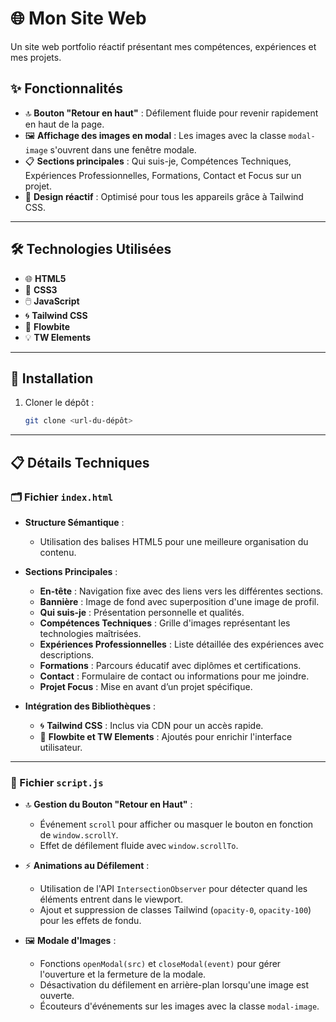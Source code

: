 # 🌐 Mon Site Web  

Un site web portfolio réactif présentant mes compétences, expériences et mes projets.  

## ✨ Fonctionnalités  

- 🔝 **Bouton "Retour en haut"** : Défilement fluide pour revenir rapidement en haut de la page.  
- 🖼️ **Affichage des images en modal** : Les images avec la classe `modal-image` s'ouvrent dans une fenêtre modale.  
- 📋 **Sections principales** : Qui suis-je, Compétences Techniques, Expériences Professionnelles, Formations, Contact et Focus sur un projet.  
- 📱 **Design réactif** : Optimisé pour tous les appareils grâce à Tailwind CSS.  

---

## 🛠️ Technologies Utilisées  

- 🌐 **HTML5**  
- 🎨 **CSS3**  
- 🖱️ **JavaScript**  
- 🌀 **Tailwind CSS**  
- 🧩 **Flowbite**  
- 💡 **TW Elements**  

---

## 🚀 Installation  

1. Cloner le dépôt :  

   ```bash
   git clone <url-du-dépôt>

---

## 📋 Détails Techniques  

### 🗂️ Fichier `index.html`  

- **Structure Sémantique** :  
  - Utilisation des balises HTML5 pour une meilleure organisation du contenu.  

- **Sections Principales** :  
  - **En-tête** : Navigation fixe avec des liens vers les différentes sections.  
  - **Bannière** : Image de fond avec superposition d'une image de profil.  
  - **Qui suis-je** : Présentation personnelle et qualités.  
  - **Compétences Techniques** : Grille d'images représentant les technologies maîtrisées.  
  - **Expériences Professionnelles** : Liste détaillée des expériences avec descriptions.  
  - **Formations** : Parcours éducatif avec diplômes et certifications.  
  - **Contact** : Formulaire de contact ou informations pour me joindre.  
  - **Projet Focus** : Mise en avant d’un projet spécifique.  

- **Intégration des Bibliothèques** :  
  - 🌀 **Tailwind CSS** : Inclus via CDN pour un accès rapide.  
  - 🧩 **Flowbite et TW Elements** : Ajoutés pour enrichir l'interface utilisateur.  

---

### 📜 Fichier `script.js`  

- 🔝 **Gestion du Bouton "Retour en Haut"** :  
  - Événement `scroll` pour afficher ou masquer le bouton en fonction de `window.scrollY`.  
  - Effet de défilement fluide avec `window.scrollTo`.  

- ⚡ **Animations au Défilement** :  
  - Utilisation de l'API `IntersectionObserver` pour détecter quand les éléments entrent dans le viewport.  
  - Ajout et suppression de classes Tailwind (`opacity-0`, `opacity-100`) pour les effets de fondu.  

- 🖼️ **Modale d'Images** :  
  - Fonctions `openModal(src)` et `closeModal(event)` pour gérer l'ouverture et la fermeture de la modale.  
  - Désactivation du défilement en arrière-plan lorsqu'une image est ouverte.  
  - Écouteurs d'événements sur les images avec la classe `modal-image`.  
